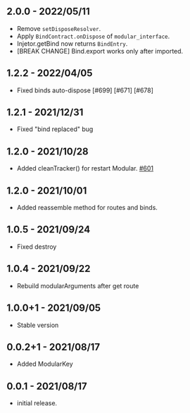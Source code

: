 ## 2.0.0 - 2022/05/11
* Remove `setDisposeResolver`.
* Apply `BindContract.onDispose` of `modular_interface`.
* Injetor.getBind now returns `BindEntry`.
* [BREAK CHANGE] Bind.export works only after imported.

## 1.2.2 - 2022/04/05
* Fixed binds auto-dispose [#699] [#671] [#678]

## 1.2.1 - 2021/12/31
* Fixed "bind replaced" bug

## 1.2.0 - 2021/10/28
* Added cleanTracker() for restart Modular. [#601](https://github.com/Flutterando/modular/pull/601)

## 1.2.0 - 2021/10/01
* Added reassemble method for routes and binds.

## 1.0.5 - 2021/09/24
* Fixed destroy
## 1.0.4 - 2021/09/22
* Rebuild modularArguments after get route
## 1.0.0+1 - 2021/09/05
* Stable version

## 0.0.2+1 - 2021/08/17

* Added ModularKey

## 0.0.1 - 2021/08/17

* initial release.
